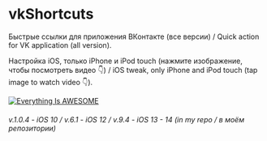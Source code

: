 # vkShortcuts
Быстрые ссылки для приложения ВКонтакте (все версии) / Quick action for VK application (all version).

Настройка iOS, только iPhone и iPod touch (нажмите изображение, чтобы посмотреть видео 👇) / iOS tweak, only iPhone and iPod touch (tap image to watch video 👇).

[![Everything Is AWESOME](https://i.imgur.com/47QC5gO.png)](https://www.youtube.com/watch?v=fmFozJeVvN0 "Everything Is AWESOME")

###### v.1.0.4 - iOS 10 / v.6.1 - iOS 12 / v.9.4 - iOS 13 - 14 (in my repo / в моём репозитории)
